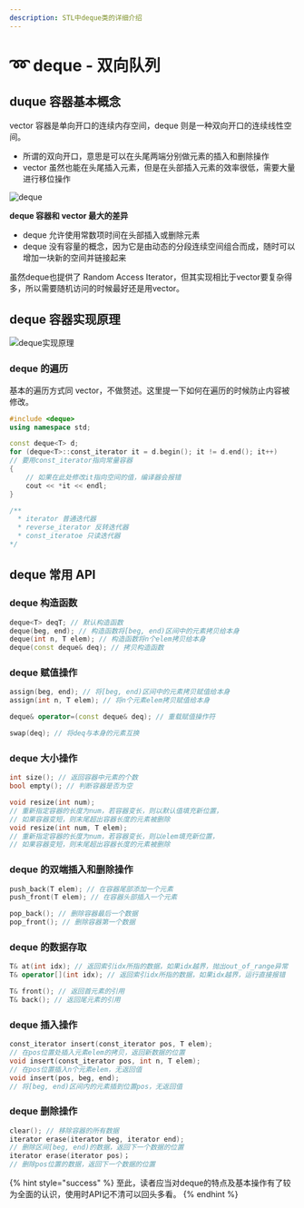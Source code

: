 ```yaml
---
description: STL中deque类的详细介绍
---
```


# ➿ deque - 双向队列

## duque 容器基本概念

vector 容器是单向开口的连续内存空间，deque 则是一种双向开口的连续线性空间。

* 所谓的双向开口，意思是可以在头尾两端分别做元素的插入和删除操作
* vector 虽然也能在头尾插入元素，但是在头部插入元素的效率很低，需要大量进行移位操作

![deque](../.gitbook/assets/IMG\_1583.jpeg)

**deque 容器和 vector 最大的差异**

* deque 允许使用常数项时间在头部插入或删除元素
* deque 没有容量的概念，因为它是由动态的分段连续空间组合而成，随时可以增加一块新的空间并链接起来

虽然deque也提供了 Random Access Iterator，但其实现相比于vector要复杂得多，所以需要随机访问的时候最好还是用vector。

## deque 容器实现原理

![deque实现原理](../.gitbook/assets/IMG\_1584.jpeg)

### deque 的遍历

基本的遍历方式同 vector，不做赘述。这里提一下如何在遍历的时候防止内容被修改。

```cpp
#include <deque>
using namespace std;

const deque<T> d;
for (deque<T>::const_iterator it = d.begin(); it != d.end(); it++) 
// 要用const_iterator指向常量容器
{
  	// 如果在此处修改it指向空间的值，编译器会报错
  	cout << *it << endl;
}

/**
  * iterator 普通迭代器
  * reverse_iterator 反转迭代器
  * const_iteratoe 只读迭代器
*/
```

## deque 常用 API

### deque 构造函数

```cpp
deque<T> deqT; // 默认构造函数
deque(beg, end); // 构造函数将[beg, end)区间中的元素拷贝给本身
deque(int n, T elem); // 构造函数将n个elem拷贝给本身
deque(const deque& deq); // 拷贝构造函数
```

### deque 赋值操作

```cpp
assign(beg, end); // 将[beg, end)区间中的元素拷贝赋值给本身
assign(int n, T elem); // 将n个元素elem拷贝赋值给本身

deque& operator=(const deque& deq); // 重载赋值操作符

swap(deq); // 将deq与本身的元素互换
```

### deque 大小操作

```cpp
int size(); // 返回容器中元素的个数
bool empty(); // 判断容器是否为空

void resize(int num); 
// 重新指定容器的长度为num，若容器变长，则以默认值填充新位置，
// 如果容器变短，则末尾超出容器长度的元素被删除
void resize(int num, T elem);
// 重新指定容器的长度为num，若容器变长，则以elem填充新位置，
// 如果容器变短，则末尾超出容器长度的元素被删除
```

### deque 的双端插入和删除操作

```cpp
push_back(T elem); // 在容器尾部添加一个元素
push_front(T elem); // 在容器头部插入一个元素

pop_back(); // 删除容器最后一个数据
pop_front(); // 删除容器第一个数据
```

### deque 的数据存取

```cpp
T& at(int idx); // 返回索引idx所指的数据，如果idx越界，抛出out_of_range异常
T& operator[](int idx); // 返回索引idx所指的数据，如果idx越界，运行直接报错

T& front(); // 返回首元素的引用
T& back(); // 返回尾元素的引用
```

### deque 插入操作

```cpp
const_iterator insert(const_iterator pos, T elem); 
// 在pos位置处插入元素elem的拷贝，返回新数据的位置
void insert(const_iterator pos, int n, T elem); 
// 在pos位置插入n个元素elem，无返回值
void insert(pos, beg, end);
// 将[beg, end)区间内的元素插到位置pos，无返回值
```

### deque 删除操作

```cpp
clear(); // 移除容器的所有数据
iterator erase(iterator beg, iterator end);
// 删除区间[beg, end)的数据，返回下一个数据的位置
iterator erase(iterator pos)；
// 删除pos位置的数据，返回下一个数据的位置
```

{% hint style="success" %}
至此，读者应当对deque的特点及基本操作有了较为全面的认识，使用时API记不清可以回头多看。
{% endhint %}
